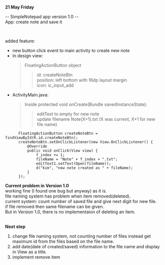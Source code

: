 **21 May Friday**  

-- SimpleNotepad app version 1.0 --  
App: create note and save it  

<br>

added feature:  
  - new button click event to main activity to create new note
  - In design view:  
       > FloatingActionButton object   
       > > id: createNoteBtn  
       > > position: left bottom with 16dp layout margin  
       > > icon: ic_input_add  
  - ActivityMain.java:  
       > Inside protected void onCreate(Bundle savedInstanceState):     
       > > editText to empty for new note  
       > > update filename Note(X+1).txt (X was current, X+1 for new file name)  
  ```
        FloatingActionButton createNoteBtn = findViewById(R.id.createNoteBtn);
        createNoteBtn.setOnClickListener(new View.OnClickListener() {
            @Override
            public void onClick(View view) {
                f_index += 1;
                fileName = "Note" + f_index + ".txt";
                editText1.setText(Open(fileName));
                d("kim", "new note created as " + fileName);
            }
        });
   ```
        
**Current problem in Version 1.0**  
working fine (I found one bug but anyway) as it is.  
file naming system has problem when item removed(deleted).    
current system: count number of saved file and give next digit for new file.  
if file removed then same filename can be given.  
But in Version 1.0, there is no implementaion of deleting an item.  
<br>

**Next step**  
1. change file naming system, not counting number of files instead get maximum id from the files based on the file name.    
2. add date(date of created/saved) information to the file name and display in View as a title.    
3. implement remove item  








